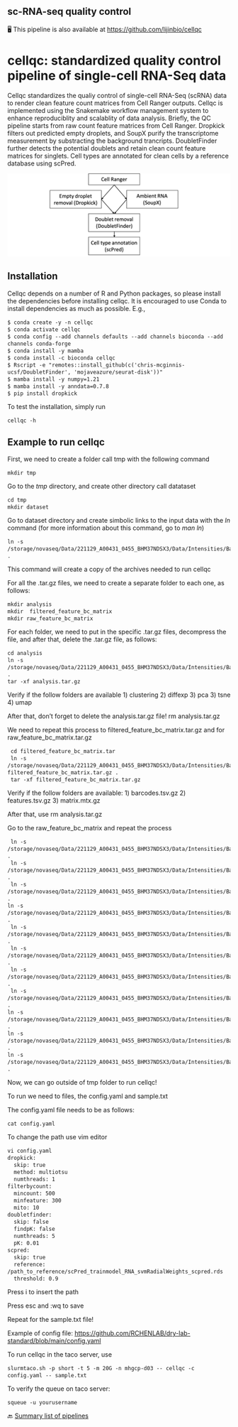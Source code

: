## sc-RNA-seq quality control

🖥️ This pipeline is also available at https://github.com/lijinbio/cellqc

# cellqc: standardized quality control pipeline of single-cell RNA-Seq data

Cellqc standardizes the qualiy control of single-cell RNA-Seq (scRNA) data to render clean feature count matrices from Cell Ranger outputs. Cellqc is implemented using the Snakemake workflow management system to enhance reproduciblity and scalablity of data analysis. Briefly, the QC pipeline starts from raw count feature matrices from Cell Ranger. Dropkick filters out predicted empty droplets, and SoupX purify the transcriptome measurement by substracting the background trancripts. DoubletFinder further detects the potential doublets and retain clean count feature matrices for singlets. Cell types are annotated for clean cells by a reference database using scPred.

![workflow](https://github.com/RCHENLAB/dry-lab-standard/blob/main/workflow.png)

## Installation

Cellqc depends on a number of R and Python packages, so please install the dependencies before installing cellqc. It is encouraged to use Conda to install dependencies as much as possible. E.g.,

```
$ conda create -y -n cellqc
$ conda activate cellqc
$ conda config --add channels defaults --add channels bioconda --add channels conda-forge
$ conda install -y mamba
$ conda install -c bioconda cellqc 
$ Rscript -e "remotes::install_github(c('chris-mcginnis-ucsf/DoubletFinder', 'mojaveazure/seurat-disk'))"
$ mamba install -y numpy=1.21 
$ mamba install -y anndata=0.7.8 
$ pip install dropkick
```



To test the installation, simply run

```
cellqc -h
```

## Example to run cellqc 

First, we need to create a folder call tmp with the following command

```
mkdir tmp
```

Go to the *tmp* directory, and create other directory call datataset

```
cd tmp
mkdir dataset
```

Go to dataset directory and create simbolic links to the input data with the *ln* command (for more information about this command, go to *man ln*) 

```
ln -s /storage/novaseq/Data/221129_A00431_0455_BHM37NDSX3/Data/Intensities/BaseCalls/10x/3v3_22_389_retina_N_NeunT/analysis.tar.gz . 
```

This command will create a copy of the archives needed to run cellqc 

For all the .tar.gz files, we need to create a separate folder to each one, as follows: 

```
mkdir analysis 
mkdir  filtered_feature_bc_matrix 
mkdir raw_feature_bc_matrix 
```

For each folder, we need to put in the specific .tar.gz files, decompress the file, and after that, delete the .tar.gz file, as follows: 
```
cd analysis 
ln -s /storage/novaseq/Data/221129_A00431_0455_BHM37NDSX3/Data/Intensities/BaseCalls/10x/3v3_22_389_retina_N_NeunT/analysis.tar.gz . 
tar -xf analysis.tar.gz 
```

Verify if the follow folders are available 1) clustering 2) diffexp 3) pca 3) tsne 4) umap 

After that, don’t forget to delete the analysis.tar.gz file! rm analysis.tar.gz

We need to repeat this process to filtered_feature_bc_matrix.tar.gz and for raw_feature_bc_matrix.tar.gz
```
 cd filtered_feature_bc_matrix.tar
 ln -s /storage/novaseq/Data/221129_A00431_0455_BHM37NDSX3/Data/Intensities/BaseCalls/10x/3v3_22_389_retina_N_NeunT/ filtered_feature_bc_matrix.tar.gz .
 tar -xf filtered_feature_bc_matrix.tar.gz 
```

Verify if the follow folders are available: 1) barcodes.tsv.gz 2) features.tsv.gz 3) matrix.mtx.gz 

After that, use rm analysis.tar.gz 

Go to the raw_feature_bc_matrix and repeat the process 

```
 ln -s /storage/novaseq/Data/221129_A00431_0455_BHM37NDSX3/Data/Intensities/BaseCalls/10x/3v3_22_389_retina_N_NeunT/analysis.tar.gz .
 ln -s /storage/novaseq/Data/221129_A00431_0455_BHM37NDSX3/Data/Intensities/BaseCalls/10x/3v3_22_389_retina_N_NeunT/cloupe.cloupe .
 ln -s /storage/novaseq/Data/221129_A00431_0455_BHM37NDSX3/Data/Intensities/BaseCalls/10x/3v3_22_389_retina_N_NeunT/filtered_feature_bc_matrix.h5 .  
ln -s /storage/novaseq/Data/221129_A00431_0455_BHM37NDSX3/Data/Intensities/BaseCalls/10x/3v3_22_389_retina_N_NeunT/filtered_feature_bc_matrix.tar.gz .
 ln -s /storage/novaseq/Data/221129_A00431_0455_BHM37NDSX3/Data/Intensities/BaseCalls/10x/3v3_22_389_retina_N_NeunT/metrics_summary.csv . 
 ln -s /storage/novaseq/Data/221129_A00431_0455_BHM37NDSX3/Data/Intensities/BaseCalls/10x/3v3_22_389_retina_N_NeunT/molecule_info.h5 . 
 ln -s /storage/novaseq/Data/221129_A00431_0455_BHM37NDSX3/Data/Intensities/BaseCalls/10x/3v3_22_389_retina_N_NeunT/possorted_genome_bam.bam . 
 ln -s /storage/novaseq/Data/221129_A00431_0455_BHM37NDSX3/Data/Intensities/BaseCalls/10x/3v3_22_389_retina_N_NeunT/possorted_genome_bam.bam.bai . 
ln -s /storage/novaseq/Data/221129_A00431_0455_BHM37NDSX3/Data/Intensities/BaseCalls/10x/3v3_22_389_retina_N_NeunT/raw_feature_bc_matrix.h5 .  
ln -s /storage/novaseq/Data/221129_A00431_0455_BHM37NDSX3/Data/Intensities/BaseCalls/10x/3v3_22_389_retina_N_NeunT/raw_feature_bc_matrix.tar.gz . 
ln -s /storage/novaseq/Data/221129_A00431_0455_BHM37NDSX3/Data/Intensities/BaseCalls/10x/3v3_22_389_retina_N_NeunT/web_summary.html .
```
Now, we can go outside of tmp folder to run cellqc! 

To run we need to files, the config.yaml and sample.txt 


The config.yaml file needs to be as follows:

```
cat config.yaml 
```  

To change the path use vim editor 

```
vi config.yaml
dropkick:
  skip: true
  method: multiotsu
  numthreads: 1
filterbycount:
  mincount: 500
  minfeature: 300
  mito: 10
doubletfinder:
  skip: false
  findpK: false
  numthreads: 5
  pK: 0.01
scpred:
  skip: true
  reference: /path_to_reference/scPred_trainmodel_RNA_svmRadialWeights_scpred.rds
  threshold: 0.9
```  
  

Press i to insert the path  

Press esc and  :wq to save

Repeat for the sample.txt file! 


Example of config file: <https://github.com/RCHENLAB/dry-lab-standard/blob/main/config.yaml>

To run cellqc in the taco server, use 

```
slurmtaco.sh -p short -t 5 -m 20G -n mhgcp-d03 -- cellqc -c config.yaml -- sample.txt

```  

To verify the queue on taco server: 

```
squeue -u yourusername
```   


🔙 [Summary list of pipelines](https://github.com/RCHENLAB/dry-lab-standard/wiki)


